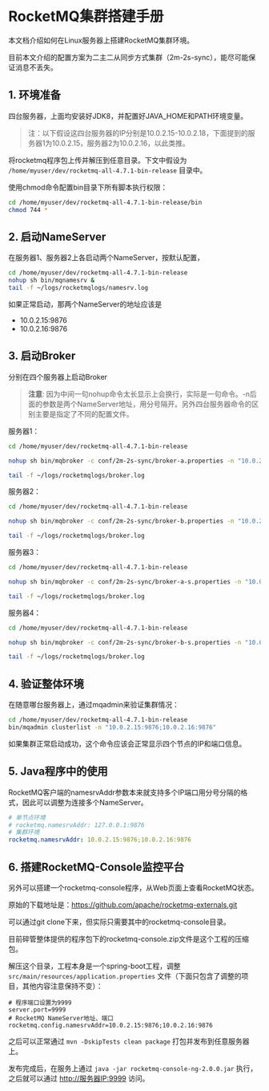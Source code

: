 # RocketMQ集群搭建手册

本文档介绍如何在Linux服务器上搭建RocketMQ集群环境。

目前本文介绍的配置方案为二主二从同步方式集群（2m-2s-sync），能尽可能保证消息不丢失。

## 1. 环境准备

四台服务器，上面均安装好JDK8，并配置好JAVA_HOME和PATH环境变量。

>注：以下假设这四台服务器的IP分别是10.0.2.15-10.0.2.18，下面提到的服务器1为10.0.2.15，服务器2为10.0.2.16，以此类推。

将rocketmq程序包上传并解压到任意目录。下文中假设为 `/home/myuser/dev/rocketmq-all-4.7.1-bin-release` 目录中。

使用chmod命令配置bin目录下所有脚本执行权限：

```sh
cd /home/myuser/dev/rocketmq-all-4.7.1-bin-release/bin
chmod 744 *
```

## 2. 启动NameServer

在服务器1、服务器2上各启动两个NameServer，按默认配置，

```sh
cd /home/myuser/dev/rocketmq-all-4.7.1-bin-release
nohup sh bin/mqnamesrv &
tail -f ~/logs/rocketmqlogs/namesrv.log
```

如果正常启动，那两个NameServer的地址应该是

- 10.0.2.15:9876
- 10.0.2.16:9876

## 3. 启动Broker

分别在四个服务器上启动Broker

>**注意**: 因为中间一句nohup命令太长显示上会换行，实际是一句命令。-n后面的参数是两个NameServer地址，用分号隔开。另外四台服务器命令的区别主要是指定了不同的配置文件。

服务器1：

```sh
cd /home/myuser/dev/rocketmq-all-4.7.1-bin-release

nohup sh bin/mqbroker -c conf/2m-2s-sync/broker-a.properties -n "10.0.2.15:9876;10.0.2.16:9876" autoCreateTopicEnable=true &

tail -f ~/logs/rocketmqlogs/broker.log
```

服务器2：

```sh
cd /home/myuser/dev/rocketmq-all-4.7.1-bin-release

nohup sh bin/mqbroker -c conf/2m-2s-sync/broker-b.properties -n "10.0.2.15:9876;10.0.2.16:9876" autoCreateTopicEnable=true &

tail -f ~/logs/rocketmqlogs/broker.log
```

服务器3：

```sh
cd /home/myuser/dev/rocketmq-all-4.7.1-bin-release

nohup sh bin/mqbroker -c conf/2m-2s-sync/broker-a-s.properties -n "10.0.2.15:9876;10.0.2.16:9876" autoCreateTopicEnable=true &

tail -f ~/logs/rocketmqlogs/broker.log
```

服务器4：

```sh
cd /home/myuser/dev/rocketmq-all-4.7.1-bin-release

nohup sh bin/mqbroker -c conf/2m-2s-sync/broker-b-s.properties -n "10.0.2.15:9876;10.0.2.16:9876" autoCreateTopicEnable=true &

tail -f ~/logs/rocketmqlogs/broker.log
```

## 4. 验证整体环境

在随意哪台服务器上，通过mqadmin来验证集群情况：

```sh
cd /home/myuser/dev/rocketmq-all-4.7.1-bin-release
bin/mqadmin clusterlist -n "10.0.2.15:9876;10.0.2.16:9876"
```

如果集群正常启动成功，这个命令应该会正常显示四个节点的IP和端口信息。

## 5. Java程序中的使用

RocketMQ客户端的namesrvAddr参数本来就支持多个IP端口用分号分隔的格式，因此可以调整为连接多个NameServer。

```yaml
# 单节点环境
# rocketmq.namesrvAddr: 127.0.0.1:9876
# 集群环境
rocketmq.namesrvAddr: 10.0.2.15:9876;10.0.2.16:9876
```

## 6. 搭建RocketMQ-Console监控平台

另外可以搭建一个rocketmq-console程序，从Web页面上查看RocketMQ状态。

原始的下载地址是：<https://github.com/apache/rocketmq-externals.git>

可以通过git clone下来，但实际只需要其中的rocketmq-console目录。

目前碎管整体提供的程序包下的rocketmq-console.zip文件是这个工程的压缩包。

解压这个目录，工程本身是一个spring-boot工程，调整 `src/main/resources/application.properties` 文件（下面只包含了调整的项目，其他内容注意保持不变）：

```properties
# 程序端口设置为9999
server.port=9999
# RocketMQ NameServer地址、端口
rocketmq.config.namesrvAddr=10.0.2.15:9876;10.0.2.16:9876
```

之后可以正常通过 `mvn -DskipTests clean package` 打包并发布到任意服务器上。

发布完成后，在服务上通过 `java -jar rocketmq-console-ng-2.0.0.jar` 执行，之后就可以通过 <http://服务器IP:9999> 访问。
